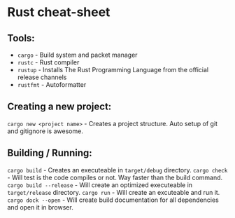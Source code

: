 # Rust cheat-sheet

## Tools:
* `cargo` - Build system and packet manager
* `rustc` - Rust compiler
* `rustup` - Installs The Rust Programming Language from the official release channels
* `rustfmt` - Autoformatter 

## Creating a new project: 
`cargo new <project name>` - Creates a project structure. Auto setup of git and gitignore is awesome. 

## Building / Running:
`cargo build` - Creates an executeable in `target/debug` directory.
`cargo check` - Will test is the code compiles or not. Way faster than the build command.
`cargo build --release` - Will create an optimized executeable in `target/release` directory.
`cargo run` - Will create an excuteable and run it.
`cargo dock --open` - Will create build documentation for all dependencies and open it in browser.
